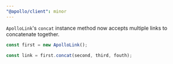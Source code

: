 ```yaml
---
"@apollo/client": minor
---
```


`ApolloLink`'s `concat` instance method now accepts multiple links to concatenate together.

```ts
const first = new ApolloLink();

const link = first.concat(second, third, fouth);
```
